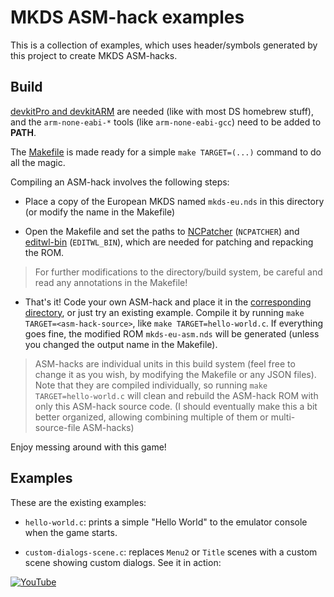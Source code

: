 
# MKDS ASM-hack examples

This is a collection of examples, which uses header/symbols generated by this project to create MKDS ASM-hacks.

## Build

[devkitPro and devkitARM](https://devkitpro.org/) are needed (like with most DS homebrew stuff), and the `arm-none-eabi-*` tools (like `arm-none-eabi-gcc`) need to be added to **PATH**.

The [Makefile](Makefile) is made ready for a simple `make TARGET=(...)` command to do all the magic.

Compiling an ASM-hack involves the following steps:

- Place a copy of the European MKDS named `mkds-eu.nds` in this directory (or modify the name in the Makefile)

- Open the Makefile and set the paths to [NCPatcher]() (`NCPATCHER`) and [editwl-bin]() (`EDITWL_BIN`), which are needed for patching and repacking the ROM.

> For further modifications to the directory/build system, be careful and read any annotations in the Makefile!

- That's it! Code your own ASM-hack and place it in the [corresponding directory](asmhacks), or just try an existing example. Compile it by running `make TARGET=<asm-hack-source>`, like `make TARGET=hello-world.c`. If everything goes fine, the modified ROM `mkds-eu-asm.nds` will be generated (unless you changed the output name in the Makefile).

> ASM-hacks are individual units in this build system (feel free to change it as you wish, by modifying the Makefile or any JSON files). Note that they are compiled individually, so running `make TARGET=hello-world.c` will clean and rebuild the ASM-hack ROM with only this ASM-hack source code. (I should eventually make this a bit better organized, allowing combining multiple of them or multi-source-file ASM-hacks)

Enjoy messing around with this game!

## Examples

These are the existing examples:

- `hello-world.c`: prints a simple "Hello World" to the emulator console when the game starts.

- `custom-dialogs-scene.c`: replaces `Menu2` or `Title` scenes with a custom scene showing custom dialogs. See it in action:

[![YouTube](https://img.youtube.com/vi/bEItGRcRmDU/0.jpg)](https://www.youtube.com/watch?v=bEItGRcRmDU)
